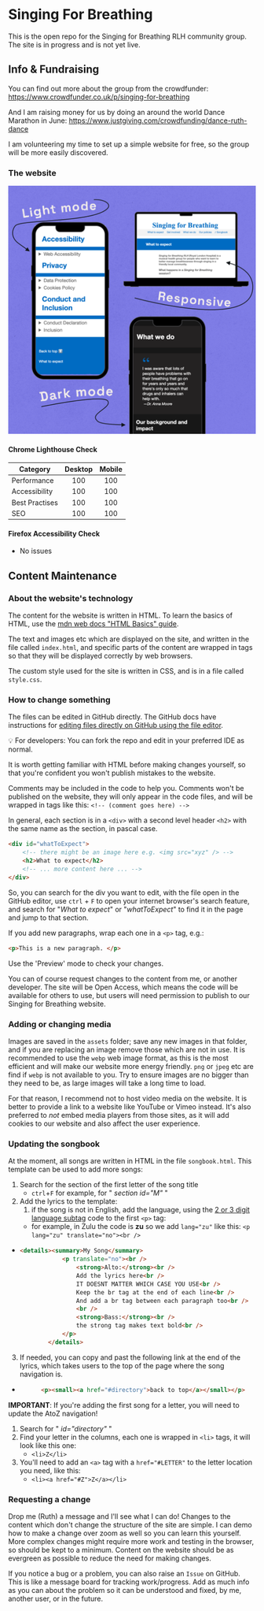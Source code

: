 # Singing For Breathing

This is the open repo for the Singing for Breathing RLH community group. The site is in progress and is not yet live.

## Info & Fundraising

You can find out more about the group from the crowdfunder: https://www.crowdfunder.co.uk/p/singing-for-breathing 

And I am raising money for us by doing an around the world Dance Marathon in June: https://www.justgiving.com/crowdfunding/dance-ruth-dance

I am volunteering my time to set up a simple website for free, so the group will be more easily discovered.

### The website

![Responsive with dark and light mode](./assets/colourways.webp)

#### Chrome Lighthouse Check

| Category | Desktop | Mobile |
|-----|:---:|:---:|
| Performance | 100 | 100 |
| Accessibility | 100 | 100 |
| Best Practises | 100 | 100 |
| SEO | 100 | 100 |

#### Firefox Accessibility Check

- No issues

## Content Maintenance

### About the website's technology

The content for the website is written in HTML. To learn the basics of HTML, use the [mdn web docs "HTML Basics" guide](https://developer.mozilla.org/en-US/docs/Learn/Getting_started_with_the_web/HTML_basics).

The text and images etc which are displayed on the site, and written in the file called `index.html`, and specific parts of the content are wrapped in tags so that they will be displayed correctly by web browsers.

The custom style used for the site is written in CSS, and is in a file called `style.css`.

### How to change something

The files can be edited in GitHub directly.  The GitHub docs have instructions for [editing files directly on GitHub using the file editor](https://docs.github.com/en/repositories/working-with-files/managing-files/editing-files).

:bulb: For developers: You can fork the repo and edit in your preferred IDE as normal.

It is worth getting familiar with HTML before making changes yourself, so that you're confident you won't publish mistakes to the website. 

Comments may be included in the code to help you. Comments won't be published on the website, they will only appear in the code files, and will be wrapped in tags like this: `<!-- (comment goes here) -->` 

In general, each section is in a `<div>` with a second level header `<h2>` with the same name as the section, in pascal case.

```html
<div id="whatToExpect">
    <!-- there might be an image here e.g. <img src="xyz" /> -->
    <h2>What to expect</h2>
    <!-- ... more content here ... -->
</div>
```

So, you can search for the div you want to edit, with the file open in the GitHub editor, use `ctrl` + `F` to open your internet browser's search feature, and search for "_What to expect_" or "_whatToExpect_" to find it in the page and jump to that section.

If you add new paragraphs, wrap each one in a `<p>` tag, e.g.:
```html
<p>This is a new paragraph. </p>
```

Use the 'Preview' mode to check your changes.

You can of course request changes to the content from me, or another developer. The site will be Open Access, which means the code will be available for others to use, but users will need permission to publish to our Singing for Breathing website.

### Adding or changing media

Images are saved in the `assets` folder; save any new images in that folder, and if you are replacing an image remove those which are not in use.
It is recommended to use the `webp` web image format, as this is the most efficient and will make our website more energy friendly. `png` or `jpeg` etc are find if `webp` is not available to you.
Try to ensure images are no bigger than they need to be, as large images will take a long time to load.

For that reason, I recommend not to host video media on the website. It is better to provide a link to a website like YouTube or Vimeo instead. It's also preferred to _not_ embed media players from those sites, as it will add cookies to our website and also affect the user experience.

### Updating the songbook

At the moment, all songs are written in HTML in the file `songbook.html`.
This template can be used to add more songs:

1. Search for the section of the first letter of the song title
   - `ctrl`+`F` for example, for " _section id="M"_ "
2. Add the lyrics to the template:
   1. if the song is not in English, add the language, using the [2 or 3 digit language subtag](https://r12a.github.io/app-subtags/) code to the first `<p>` tag:
   -  for example, in Zulu the code is **zu** so we add `lang="zu"` like this: `<p lang="zu" translate="no"><br />`

  - ```html
    <details><summary>My Song</summary>
                <p translate="no"><br />
                    <strong>Alto:</strong><br />
                    Add the lyrics here<br />
                    IT DOESNT MATTER WHICH CASE YOU USE<br />
                    Keep the br tag at the end of each line<br />
                    And add a br tag between each paragraph too<br />
                    <br />
                    <strong>Bass:</strong><br />
                    the strong tag makes text bold<br />
                </p>
            </details>
    ```
  3. If needed, you can copy and past the following link at the end of the lyrics, which takes users to the top of the page where the song navigation is.
   - ```html
           <p><small><a href="#directory">back to top</a></small></p>
      ```
     
**IMPORTANT**: If you're adding the first song for a letter, you will need to update the AtoZ navigation!
1. Search for " _id="directory"_ "
2. Find your letter in the columns, each one is wrapped in `<li>` tags, it will look like this one:
   - `<li>Z</li> `
3. You'll need to add an `<a>` tag with a `href="#LETTER"` to the letter location you need, like this: 
   - `<li><a href="#Z">Z</a></li>`

### Requesting a change

Drop me (Ruth) a message and I'll see what I can do! Changes to the content which don't change the structure of the site are simple. I can demo how to make a change over zoom as well so you can learn this yourself. More complex changes might require more work and testing in the browser, so should be kept to a minimum.
Content on the website should be as evergreen as possible to reduce the need for making changes.

If you notice a bug or a problem, you can also raise an `Issue` on GitHub. This is like a message board for tracking work/progress. Add as much info as you can about the problem so it can be understood and fixed, by me, another user, or in the future.
